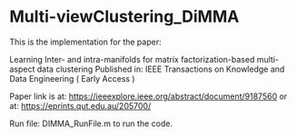 # Multi-viewClustering_DiMMA

This is the implementation for the paper: 

Learning Inter- and intra-manifolds for matrix factorization-based multi-aspect data clustering
Published in: IEEE Transactions on Knowledge and Data Engineering ( Early Access )

Paper link is at: https://ieeexplore.ieee.org/abstract/document/9187560
or at: https://eprints.qut.edu.au/205700/

Run file: 
DIMMA_RunFile.m  to run the code. 



